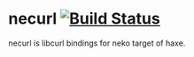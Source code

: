 # necurl [![Build Status](https://travis-ci.org/ConstNW/necurl.svg?branch=master)](https://travis-ci.org/ConstNW/necurl)

necurl is libcurl bindings for neko target of haxe.

